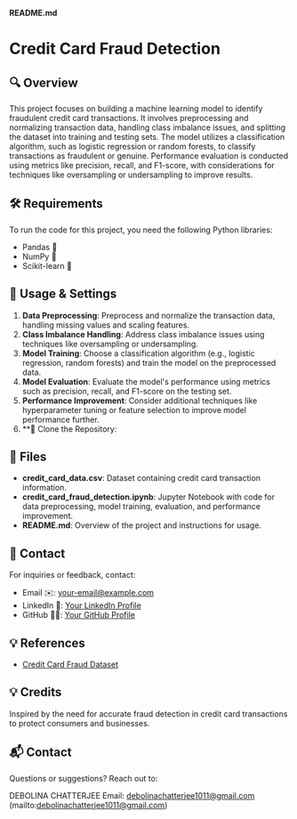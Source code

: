 **README.md**

# Credit Card Fraud Detection

## 🔍 Overview
This project focuses on building a machine learning model to identify fraudulent credit card transactions. It involves preprocessing and normalizing transaction data, handling class imbalance issues, and splitting the dataset into training and testing sets. The model utilizes a classification algorithm, such as logistic regression or random forests, to classify transactions as fraudulent or genuine. Performance evaluation is conducted using metrics like precision, recall, and F1-score, with considerations for techniques like oversampling or undersampling to improve results.

## 🛠️ Requirements
To run the code for this project, you need the following Python libraries:
- Pandas 🐼
- NumPy 🔢
- Scikit-learn 🧠

## 📝 Usage & Settings
1. **Data Preprocessing**: Preprocess and normalize the transaction data, handling missing values and scaling features.
2. **Class Imbalance Handling**: Address class imbalance issues using techniques like oversampling or undersampling.
3. **Model Training**: Choose a classification algorithm (e.g., logistic regression, random forests) and train the model on the preprocessed data.
4. **Model Evaluation**: Evaluate the model's performance using metrics such as precision, recall, and F1-score on the testing set.
5. **Performance Improvement**: Consider additional techniques like hyperparameter tuning or feature selection to improve model performance further.
6. **🚀 Clone the Repository:
 
   

## 📁 Files
- **credit_card_data.csv**: Dataset containing credit card transaction information.
- **credit_card_fraud_detection.ipynb**: Jupyter Notebook with code for data preprocessing, model training, evaluation, and performance improvement.
- **README.md**: Overview of the project and instructions for usage.

## 🔗 Contact
For inquiries or feedback, contact:
- Email ✉️: [your-email@example.com](mailto:your-email@example.com)
- LinkedIn 🔗: [Your LinkedIn Profile](https://www.linkedin.com/in/your-profile/)
- GitHub 🐱‍💻: [Your GitHub Profile](https://github.com/your-profile/)

## 💡 References
- [Credit Card Fraud Dataset](https://www.kaggle.com/your-credit-card-fraud-dataset)

## 💡 Credits
Inspired by the need for accurate fraud detection in credit card transactions to protect consumers and businesses.

## 📬 Contact
Questions or suggestions? Reach out to:

DEBOLINA CHATTERJEE
Email: debolinachatterjee1011@gmail.com (mailto:debolinachatterjee1011@gmail.com)
